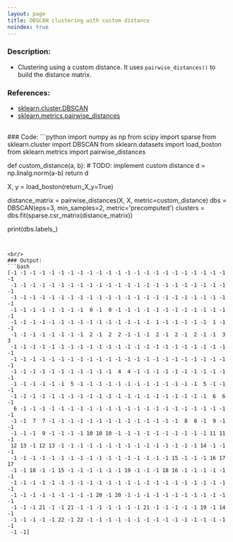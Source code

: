 ```yaml
--- 
layout: page 
title: DBSCAN clustering with custom distance
noindex: true 
--- 
```

 
 
### Description: 
- Clustering using a custom distance. It uses ```pairwise_distances()``` to build the distance matrix.
 
### References: 
- [sklearn.cluster.DBSCAN](https://scikit-learn.org/stable/modules/generated/sklearn.cluster.DBSCAN.html) 
- [sklearn.metrics.pairwise_distances](https://scikit-learn.org/stable/modules/generated/sklearn.metrics.pairwise_distances.html) 
 
 
<br/> 
### Code: 
```python 
import numpy as np 
from scipy import sparse 
from sklearn.cluster import DBSCAN 
from sklearn.datasets import load_boston 
from sklearn.metrics import pairwise_distances 
 
 
def custom_distance(a, b): 
    # TODO: implement custom distance 
    d = np.linalg.norm(a-b) 
    return d 
 
 
X, y = load_boston(return_X_y=True) 
 
distance_matrix = pairwise_distances(X, X, metric=custom_distance) 
dbs = DBSCAN(eps=3, min_samples=2, metric='precomputed') 
clusters = dbs.fit(sparse.csr_matrix(distance_matrix)) 
 
print(dbs.labels_) 
 
``` 
 
 
<br/> 
### Output: 
```bash 
[-1 -1 -1 -1 -1 -1 -1 -1 -1 -1 -1 -1 -1 -1 -1 -1 -1 -1 -1 -1 -1 -1 -1 -1 
 -1 -1 -1 -1 -1 -1 -1 -1 -1 -1 -1 -1 -1 -1 -1 -1 -1 -1 -1 -1 -1 -1 -1 -1 
 -1 -1 -1 -1 -1 -1 -1 -1 -1 -1 -1 -1 -1 -1 -1 -1 -1 -1 -1 -1 -1 -1 -1 -1 
 -1 -1 -1 -1 -1 -1 -1 -1  0 -1  0 -1 -1 -1 -1 -1 -1 -1 -1 -1 -1 -1 -1 -1 
 -1 -1 -1 -1 -1 -1 -1 -1 -1 -1 -1 -1 -1 -1 -1  1 -1 -1 -1 -1 -1  1 -1 -1 
 -1 -1 -1 -1 -1 -1 -1 -1  2 -1  2  2 -1 -1 -1  2 -1  2 -1  2 -1 -1  3  3 
 -1 -1 -1 -1 -1 -1 -1 -1 -1 -1 -1 -1 -1 -1 -1 -1 -1 -1 -1 -1 -1 -1 -1 -1 
 -1 -1 -1 -1 -1 -1 -1 -1 -1 -1 -1 -1 -1 -1 -1 -1 -1 -1 -1 -1 -1 -1 -1 -1 
 -1 -1 -1 -1 -1 -1 -1 -1 -1 -1 -1  4  4 -1 -1 -1 -1 -1 -1 -1 -1 -1 -1 -1 
 -1 -1 -1 -1 -1 -1  5 -1 -1 -1 -1 -1 -1 -1 -1 -1 -1 -1 -1 -1  5 -1 -1 -1 
 -1 -1 -1 -1 -1 -1 -1 -1 -1 -1 -1 -1 -1 -1 -1 -1 -1 -1 -1 -1 -1  6  6 -1 
  6 -1 -1 -1 -1 -1 -1 -1 -1 -1 -1 -1 -1 -1 -1 -1 -1 -1 -1 -1 -1 -1 -1 -1 
 -1 -1  7  7 -1 -1 -1 -1 -1 -1 -1 -1 -1 -1 -1 -1 -1 -1  8  8 -1  9 -1 -1 
 -1 -1 -1  9 -1 -1 -1 -1 10 10 10 -1 -1 -1 -1 -1 -1 -1 -1 -1 -1 11 11 -1 
 12 13 -1 12 13 -1 -1 -1 -1 -1 -1 -1 -1 -1 -1 -1 -1 -1 -1 -1 14 -1 -1 -1 
 -1 -1 -1 -1 -1 -1 -1 -1 -1 -1 -1 -1 -1 -1 -1 -1 -1 15 -1 -1 -1 16 17 17 
 -1 -1 18 -1 -1 15 -1 -1 -1 -1 -1 -1 19 -1 -1 -1 18 16 -1 -1 -1 -1 -1 -1 
 -1 -1 -1 -1 -1 -1 -1 -1 -1 -1 -1 -1 -1 -1 -1 -1 -1 -1 -1 -1 -1 -1 -1 -1 
 -1 -1 -1 -1 -1 -1 -1 -1 -1 20 -1 20 -1 -1 -1 -1 -1 -1 -1 -1 -1 -1 -1 -1 
 -1 -1 -1 21 -1 -1 21 -1 -1 -1 -1 -1 -1 -1 21 -1 -1 -1 -1 -1 19 -1 14 -1 
 -1 -1 -1 -1 -1 22 -1 22 -1 -1 -1 -1 -1 -1 -1 -1 -1 -1 -1 -1 -1 -1 -1 -1 
 -1 -1] 
``` 
 
